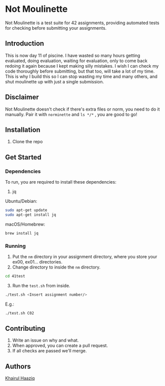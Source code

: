 # Not Moulinette

Not Moulinette is a test suite for 42 assignments, providing automated tests for checking before submitting your assignments.

## Introduction

This is now day 11 of piscine. I have wasted so many hours getting evaluated, doing evaluation, waiting for evaluation, only to come back redoing it again because I kept making silly mistakes. I wish I can check my code thoroughly before submitting, but that too, will take a lot of my time. This is why I build this so I can stop wasting my time and many others, and shut moulinette up with just a single submission.

## Disclaimer

Not Moulinette doesn't check if there's extra files or norm, you need to do it manually. Pair it with `norminette` and `ls */*` , you are good to go!

## Installation

1. Clone the repo

## Get Started

### Dependencies

To run, you are required to install these dependencies:

1. jq

Ubuntu/Debian:

```bash
sudo apt-get update
sudo apt-get install jq
```

macOS/Homebrew:

```bash
brew install jq
```

### Running

1. Put the `nm` directory in your assignment directory, where you store your ex00, ex01... directories.
2. Change directory to inside the `nm` directory.

```bash
cd 41test
```

3. Run the `test.sh` from inside.

```bash
./test.sh <Insert assignment number/>
```

E.g.:

```bash
./test.sh C02
```

## Contributing

1. Write an issue on why and what.
2. When approved, you can create a pull request.
3. If all checks are passed we'll merge.

## Authors

[Khairul Haaziq](@khairulhaaziq)
